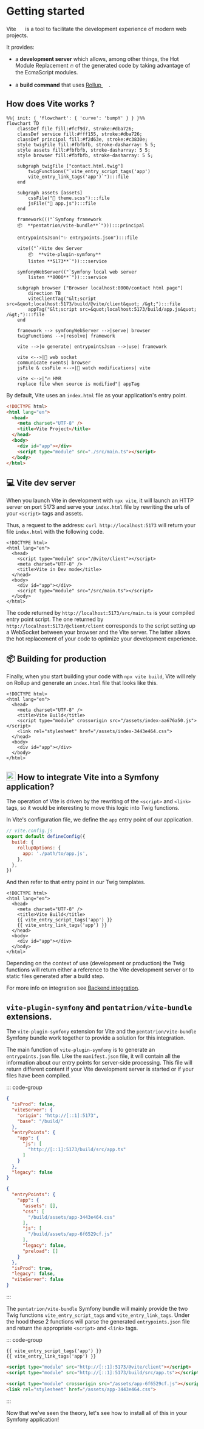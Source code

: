 # Getting started

Vite <img src="/images/logo-vite.svg" width="16" height="16" style="display: inline;" /> is a tool to facilitate the development experience of modern web projects.

It provides:

- a **development server** which allows, among other things, the Hot Module Replacement 🔥 of the generated code by taking advantage of the EcmaScript modules.

- a **build command** that uses [Rollup <img src="/images/logo-rollup.svg" width="16" height="16" style="display: inline;" />](https://rollupjs.org/).

## How does Vite works ?

```mermaid
%%{ init: { 'flowchart': { 'curve': 'bumpY' } } }%%
flowchart TD
    classDef file fill:#fcf9d7, stroke:#dba726;
    classDef service fill:#fff155, stroke:#dba726;
    classDef principal fill:#f2d63e, stroke:#c3830e;
    style twigFile fill:#fbfbfb, stroke-dasharray: 5 5;
    style assets fill:#fbfbfb, stroke-dasharray: 5 5;
    style browser fill:#fbfbfb, stroke-dasharray: 5 5;

    subgraph twigFile ["contact.html.twig"]
        twigFunctions("`vite_entry_script_tags('app')
        vite_entry_link_tags('app')`"):::file
    end

    subgraph assets [assets]
        cssFile("🎨 theme.scss"):::file
        jsFile("📜 app.js"):::file
    end

    framework((("`Symfony framework
    📦  **pentatrion/vite-bundle**`"))):::principal

    entrypointsJson("✨ entrypoints.json"):::file

    vite(("`⚡️Vite dev Server
        📦  **vite-plugin-symfony**
        listen **5173**`")):::service

    symfonyWebServer(("`Symfony local web server
        listen **8000**`")):::service

    subgraph browser ["Browser localhost:8000/contact html page"]
        direction TB
        viteClientTag("&lt;script src=&quot;localhost:5173/build/@vite/client&quot; /&gt;"):::file
        appTag("&lt;script src=&quot;localhost:5173/build/app.js&quot; /&gt;"):::file
    end

    framework --> symfonyWebServer -->|serve| browser
    twigFunctions -->|resolve| framework

    vite -->|⚙️ generate| entrypointsJson -->|use| framework

    vite <-->|🚀 web socket
    communicate events| browser
    jsFile & cssFile <-->|🧐 watch modifications| vite

    vite <-->|"🔥 HMR
    replace file when source is modified"| appTag
```

By default, Vite uses an `index.html` file as your application's entry point.

```html
<!DOCTYPE html>
<html lang="en">
  <head>
    <meta charset="UTF-8" />
    <title>Vite Project</title>
  </head>
  <body>
    <div id="app"></div>
    <script type="module" src="./src/main.ts"></script>
  </body>
</html>
```

## 💻 Vite dev server

When you launch Vite in development with `npx vite`, it will launch an HTTP server on port 5173 and serve your `index.html` file by rewriting the urls of your `<script>` tags and assets.

Thus, a request to the address: `curl http://localhost:5173` will return your file `index.html` with the following code.

```html{4,10}
<!DOCTYPE html>
<html lang="en">
  <head>
    <script type="module" src="/@vite/client"></script>
    <meta charset="UTF-8" />
    <title>Vite in Dev mode</title>
  </head>
  <body>
    <div id="app"></div>
    <script type="module" src="/src/main.ts"></script>
  </body>
</html>
```

The code returned by `http://localhost:5173/src/main.ts` is your compiled entry point script.
The one returned by `http://localhost:5173/@client/client` corresponds to the script setting up a WebSocket between your browser and the Vite server. The latter allows the hot replacement of your code to optimize your development experience.

## 📦 Building for production

Finally, when you start building your code with `npx vite build`, Vite will rely on Rollup and generate an `index.html` file that looks like this.

```html{6,7}
<!DOCTYPE html>
<html lang="en">
  <head>
    <meta charset="UTF-8" />
    <title>Vite Build</title>
    <script type="module" crossorigin src="/assets/index-aa676a50.js"></script>
    <link rel="stylesheet" href="/assets/index-3443e464.css">
  </head>
  <body>
    <div id="app"></div>
  </body>
</html>
```

## <img src="/symfony-vite.svg" width="24" height="24" style="display: inline; vertical-align: -10%;" /> How to integrate Vite into a Symfony application?

The operation of Vite is driven by the rewriting of the `<script>` and `<link>` tags, so it would be interesting to move this logic into Twig functions.

In Vite's configuration file, we define the `app` entry point of our application.

```js
// vite.config.js
export default defineConfig({
  build: {
    rollupOptions: {
      app: './path/to/app.js',
    },
  },
})
```

And then refer to that entry point in our Twig templates.

```html{6,7}
<!DOCTYPE html>
<html lang="en">
  <head>
    <meta charset="UTF-8" />
    <title>Vite Build</title>
    {{ vite_entry_script_tags('app') }}
    {{ vite_entry_link_tags('app') }}
  </head>
  <body>
    <div id="app"></div>
  </body>
</html>
```

Depending on the context of use (development or production) the Twig functions will return either a reference to the Vite development server or to static files generated after a build step.

For more info on integration see [Backend integration](https://vitejs.dev/guide/backend-integration.html).


## `vite-plugin-symfony` and `pentatrion/vite-bundle` extensions.

The `vite-plugin-symfony` extension for Vite and the `pentatrion/vite-bundle` Symfony bundle work together to provide a solution for this integration.

The main function of `vite-plugin-symfony` is to generate an `entrypoints.json` file. Like the `manifest.json` file, it will contain all the information about our entry points for server-side processing. This file will return different content if your Vite development server is started or if your files have been compiled.

::: code-group
```json [entrypoints.json (dev)]
{
  "isProd": false,
  "viteServer": {
    "origin": "http://[::1]:5173",
    "base": "/build/"
  },
  "entryPoints": {
    "app": {
      "js": [
        "http://[::1]:5173/build/src/app.ts"
      ]
    }
  },
  "legacy": false
}
```
```json [entrypoints.json (prod)]
{
  "entryPoints": {
    "app": {
      "assets": [],
      "css": [
        "/build/assets/app-3443e464.css"
      ],
      "js": [
        "/build/assets/app-6f6529cf.js"
      ],
      "legacy": false,
      "preload": []
    }
  },
  "isProd": true,
  "legacy": false,
  "viteServer": false
}
```
:::

The `pentatrion/vite-bundle` Symfony bundle will mainly provide the two Twig functions `vite_entry_script_tags` and `vite_entry_link_tags`. Under the hood these 2 functions will parse the generated `entrypoints.json` file and return the appropriate `<script>` and `<link>` tags.


::: code-group
```twig [index.html.twig]
{{ vite_entry_script_tags('app') }}
{{ vite_entry_link_tags('app') }}
```
```html [index.html (dev)]
<script type="module" src="http://[::1]:5173/@vite/client"></script>
<script type="module" src="http://[::1]:5173/build/src/app.ts"></script>
```
```html [index.html (prod)]
<script type="module" crossorigin src="/assets/app-6f6529cf.js"></script>
<link rel="stylesheet" href="/assets/app-3443e464.css">
```
:::

Now that we've seen the theory, let's see how to install all of this in your Symfony application!
